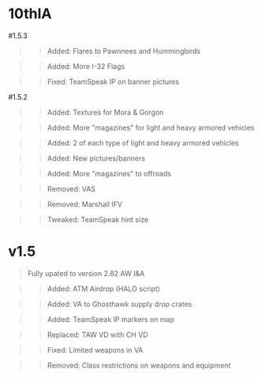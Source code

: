 # 10thIA

#1.5.3
>>Added: Flares to Pawnnees and Hummingbirds

>>Added: More I-32 Flags

>>Fixed: TeamSpeak IP on banner pictures



#1.5.2
>>Added: Textures for Mora & Gorgon

>>Added: More "magazines" for light and heavy armored vehicles

>>Added: 2 of each type of light and heavy armored vehicles

>>Added: New pictures/banners

>>Added: More "magazines" to offroads

>>Removed: VAS

>>Removed: Marshall IFV

>>Tweaked: TeamSpeak hint size




# v1.5
>Fully upated to version 2.82 AW I&A

>>Added: ATM Airdrop (HALO script)

>>Added: VA to Ghosthawk supply drop crates

>>Added: TeamSpeak IP markers on map

>>Replaced: TAW VD with CH VD

>>Fixed: Limited weapons in VA

>>Removed: Class restrictions on weapons and equipment
